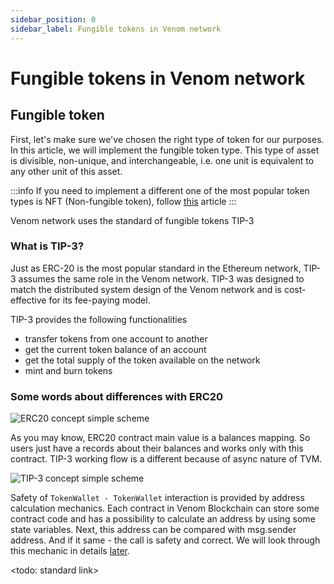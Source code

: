 ```yaml
---
sidebar_position: 0
sidebar_label: Fungible tokens in Venom network
---
```


# Fungible tokens in Venom network

## Fungible token&#x20;

First, let's make sure we've chosen the right type of token for our purposes. In this article, we will implement the fungible token type. This type of asset is divisible, non-unique, and interchangeable, i.e. one unit is equivalent to any other unit of this asset.&#x20;

:::info
If you need to implement a different one of the most popular token types is NFT (Non-fungible token), follow [this](../how-to-create-your-own-non-fungible-tip-4-token/non-fungible-tokens-in-venom-network) article
:::

Venom network uses the standard of fungible tokens TIP-3

### What is TIP-3?

Just as ERC-20 is the most popular standard in the Ethereum network, TIP-3 assumes the same role in the Venom network. TIP-3 was designed to match the distributed system design of the Venom network and is cost-effective for its fee-paying model.

TIP-3 provides the following functionalities

* transfer tokens from one account to another
* get the current token balance of an account
* get the total supply of the token available on the network
* mint and burn tokens

### Some words about differences with ERC20

![ERC20 concept simple scheme](<../../../../static/img/erc20.svg>)

As you may know, ERC20 contract main value is a balances mapping. So users just have a records about their balances and works only with this contract. TIP-3 working flow is a different because of async nature of TVM.

![TIP-3 concept simple scheme](<../../../../static/img/tip3.svg>)

Safety of `TokenWallet - TokenWallet` interaction is provided by address calculation mechanics. Each contract in Venom Blockchain can store some contract code and has a possibility to calculate an address by using some state variables. Next, this address can be compared with msg.sender address. And if it same - the call is safety and correct. We will look through this mechanic in details [later](../developing-of-simple-voting-system/voting-system-contracts.md).

<todo: standard link>
